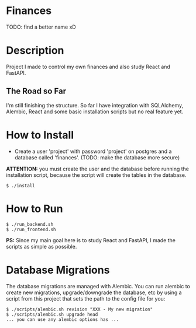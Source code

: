 # Finances
TODO: find a better name xD


# Description
Project I made to control my own finances and also study React and FastAPI.

## The Road so Far
I'm still finishing the structure. So far I have integration with SQLAlchemy, Alembic, React and some basic installation scripts but no real feature yet.

# How to Install
 - Create a user 'project' with password 'project' on postgres and a database called 'finances'. (TODO: make the database more secure)

**ATTENTION:** you must create the user and the database before running the installation script, because the script will create the tables in the database.

```
$ ./install
```

# How to Run
```
$ ./run_backend.sh
$ ./run_frontend.sh
```

**PS:** Since my main goal here is to study React and FastAPI, I made the scripts as simple as possible.

# Database Migrations

The database migrations are managed with Alembic. You can run alembic to create new migrations, upgrade/downgrade the database, etc by using a script from this project that sets the path to the config file for you:

```
$ ./scripts/alembic.sh revision "XXX - My new migration"
$ ./scripts/alembic.sh upgrade head
... you can use any alembic options has ...
```


